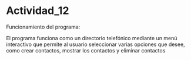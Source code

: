 # Actividad_12
Funcionamiento del programa:

El programa funciona como un directorio telefónico mediante un menú interactivo que permite al usuario seleccionar varias opciones que desee, como crear contactos, mostrar los contactos y eliminar contactos 
